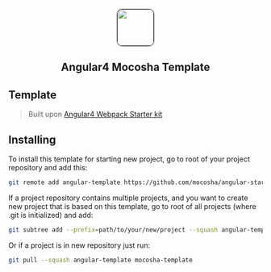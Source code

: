 <p align="center">
    <img style="border-radius: 10px; border: 1px solid black"
    src="https://avatars2.githubusercontent.com/u/18236411" width=72 height=72>
  <h2 align="center">Angular4 Mocosha Template</h2>
</p>

## Template

> Built upon [Angular4 Webpack Starter kit](README-WEBPACK.md)

## Installing

To install this template for starting new project, go to root of your project repository and add this:

```bash
git remote add angular-template https://github.com/mocosha/angular-starter.git
```

If a project repository contains multiple projects, and you want to create new project that is based on this template, go to root of all projects (where .git is initialized) and add:

```bash
git subtree add --prefix=path/to/your/new/project --squash angular-template mocosha-template

```

Or if a project is in new repository just run:

```bash
git pull --squash angular-template mocosha-template
```